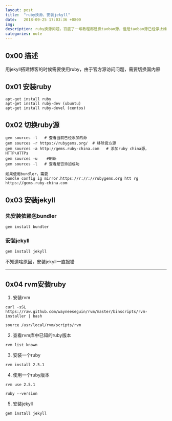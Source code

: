 ```yaml
---
layout: post
title:  "ruby换源、安装jekyll"
date:   2018-09-25 17:03:36 +0800
img:
description: ruby换源问题，百度了一堆教程都是换taobao源，但是taobao源已经停止维护了。。。
categories: note
---
```


## 0x00 描述
用jekyll搭建博客的时候需要使用ruby，由于官方源访问问题，需要切换国内原

## 0x01 安装ruby
```
apt-get install ruby
apt-get install ruby-dev (ubuntu)
apt-get install ruby-devel (centos)
```

## 0x02 切换ruby源
```
gem sources -l   # 查看当前已经添加的源
gem sources -r https://rubygems.org/  # 移除官方源
gem sources -a http://gems.ruby-china.com   # 添加ruby china源，HTTP\HTTPs
gem sources -u    #刷新
gem sources -l   # 查看是否添加成功
```

```
如果使用bundler，需要
bundle config ig mirror.https://r://://rubygems.org htt rg https://gems.ruby-china.com
```
## 0x03 安装jekyll
 
### 先安装依赖包bundler
```
gem install bundler
```
### 安装jekyll
```
gem install jekyll
```
不知道啥原因，安装jekyll一直报错

---------------

## 0x04 rvm安装ruby
1. 安装rvm

```curl -sSL https://raw.github.com/wayneeseguin/rvm/master/binscripts/rvm-installer | bash```

```source /usr/local/rvm/scripts/rvm```

2. 查看rvm库中已知的ruby版本

```rvm list known```

3. 安装一个ruby

```rvm install 2.5.1```

4. 使用一个ruby版本

```rvm use 2.5.1```

```ruby --version```

5. 安装jekyll

```gem install jekyll```